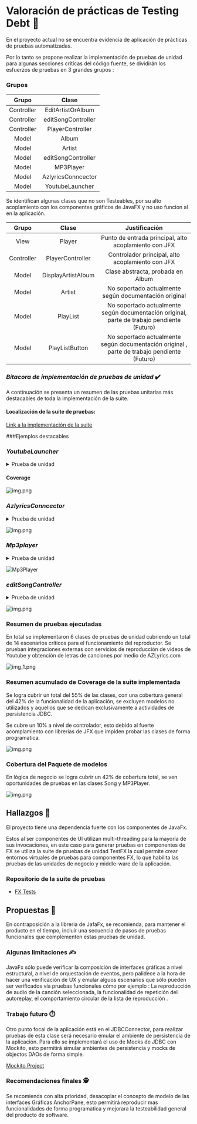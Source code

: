 # Valoración de prácticas de Testing Debt  🧪

En el proyecto actual no se encuentra evidencia de aplicación de prácticas de pruebas automatizadas.

Por lo tanto se propone realizar la implementación de pruebas de unidad para algunas secciones críticas del código fuente, se dividirán los esfuerzos de pruebas en 3 grandes grupos : 

### Grupos

|   Grupo    |       Clase        |   
|:----------:|:------------------:|
| Controller | EditArtistOrAlbum  |
| Controller | editSongController |
| Controller |  PlayerController  |
|   Model    |       Album        |
|   Model    |       Artist       |
|   Model    | editSongController |
|   Model    |     MP3Player      |
|   Model    |  AzlyricsConncector   |
|   Model    |  YoutubeLauncher   |

Se identifican algunas clases que no son Testeables, por su alto acoplamiento con 
los componentes gráficos de JavaFX y no uso funcion al en la aplicación.


|   Grupo    |       Clase        |                                        Justificación                                        |
|:----------:|:------------------:|:-------------------------------------------------------------------------------------------:|
|    View    |       Player       |                    Punto de entrada principal, alto acoplamiento con JFX                    |
| Controller |  PlayerController  |                      Controlador principal, alto acoplamiento con JFX                       |
|   Model    | DisplayArtistAlbum |                              Clase abstracta, probada en Album                              |
|   Model    |       Artist       |                   No soportado actualmente  según documentación original                    |
|   Model    |      PlayList      | No soportado actualmente  según documentación original, parte de trabajo pendiente (Futuro) |
|   Model    |   PlayListButton   |                   No soportado actualmente  según documentación original  , parte de trabajo pendiente (Futuro)                  |


### *Bítacora de implementación de pruebas de unidad* ✔️
A continuación se presenta un resumen de las pruebas unitarias más destacables de toda la implementación de la suite. 

#### Localización de la suite de pruebas: 

[Link a la implementación de la suite](https://github.com/sc-martinez/Player/tree/master/src/test/java)

###Ejemplos destacables
### *YoutubeLauncher*
<details><summary>Prueba de unidad</summary>
<p>

#### Encontrado en test/Model/Model.YoutubeLauncherTest.java

```java

import org.junit.Test;

public class Model.YoutubeLauncherTest{

@Test
public void findYoutubeLinkWhenSongExists(){
        //Arrange
        Song s=new Song
        .SongBuilder("")
        .album("meteora")
        .artist("Linkin Park")
        .title("In The End")
        .build();
        YoutubeLauncher yb=new YoutubeLauncher(s);
        //Act
        String result=yb.findYoutubeLink();
        //Assert
        assertNotNull(result);
        }

@Test
public void findYoutubeLinkWhenSongNotExists(){
        //Arrange
        Song s=new Song
        .SongBuilder("")
        .album("unknown")
        .artist("unknown")
        .title("1231asdazsdasdasd12w112312312312@!@##")
        .build();
        YoutubeLauncher yb=new YoutubeLauncher(s);
        //Act
        String result=yb.findYoutubeLink();
        //Assert
        assertNull(result);
        }


        }
```

</details></p>

#### Coverage

![img.png](Resources/TestsYoutubeLauncher.png)



### *AzlyricsConncector*
<details><summary>Prueba de unidad</summary>
<p>

#### Encontrado en test/Model/AzlyricsConncectortest.java

```java

import org.junit.Test;

import static org.junit.Assert.*;

public class Model.AzlyricsConncectorTest{

@Test
public void returnLyricsWhenSongExists(){
        //Arrange
        AzlyricsConncector connector=new AzlyricsConncector("linkinpark","In The End");
        //Act
        connector.run();
        //Assert
        assertNotNull(connector.returnLyrics());
        }

@Test
public void returnLyricsWhenSongNoExists(){
        //Arrange
        AzlyricsConncector connector=new AzlyricsConncector("linkinpark","123123asdasfasdfasd");
        //Act
        connector.run();
        //Assert
        assertNull(connector.returnLyrics());
        }

        }
```

</details></p>



![img.png](Resources/AzLyricsConnector.png)



### *Mp3player*
<details><summary>Prueba de unidad</summary>
<p>

#### Encontrado en test/Model/Mp3playerTest.java

```java

package Model;

import javafx.application.Platform;
import javafx.scene.Scene;
import javafx.scene.layout.AnchorPane;
import javafx.stage.Stage;
import org.testfx.assertions.api.Assertions;
import org.testfx.framework.junit.ApplicationTest;

import org.junit.Test;

import java.util.LinkedList;
import java.util.List;

import static org.junit.Assert.*;

public class Mp3playerTest extends ApplicationTest {

    AnchorPane pane;

    @Override
    public void start(Stage stage) {
        pane = new AnchorPane();
        stage.setScene(new Scene(pane
                , 100, 100));
        stage.show();
    }

    @Test
    public void loadSongs() {
        Song sa = new Song
                .SongBuilder("")
                .album("meteora")
                .artist("Linkin Park")
                .title("Breaking The Habit")
                .build();
        Song sb = new Song
                .SongBuilder("")
                .album("meteora")
                .artist("Linkin Park")
                .title("Numb")
                .build();
        LinkedList<Song> songs = new LinkedList<Song>(List.of(new Song[]{sa, sb}));
        Mp3player mp3 = new Mp3player();
        Platform.runLater(new Thread(() -> {
            mp3.loadBar(pane);
            mp3.loadSongs(songs);
            //Throws exception due that file extension does not exists, but the song is queued into the player
            assertThrows(NullPointerException.class, () -> {
                mp3.setCurrentSong(0);
            });
        }));
    }


    @Test
    public void next() {
        Song sa = new Song
                .SongBuilder("")
                .album("meteora")
                .artist("Linkin Park")
                .title("Breaking The Habit")
                .build();
        LinkedList<Song> songs = new LinkedList<Song>(List.of(new Song[]{sa}));
        Mp3player mp3 = new Mp3player();
        Platform.runLater(new Thread(() -> {
            mp3.loadBar(pane);
            mp3.loadSongs(songs);
            //Throws exception due that file extension does not exists, but the song is queued into the player
            assertThrows(NullPointerException.class, () -> {
                mp3.next();
            });
        }));

    }

    @Test
    public void prev() {
        Song sa = new Song
                .SongBuilder("")
                .album("meteora")
                .artist("Linkin Park")
                .title("Breaking The Habit")
                .build();
        LinkedList<Song> songs = new LinkedList<Song>(List.of(new Song[]{sa}));
        Mp3player mp3 = new Mp3player();
        Platform.runLater(new Thread(() -> {
            mp3.loadBar(pane);
            mp3.loadSongs(songs);
            //Throws exception due that file extension does not exists, but the song is queued into the player
            assertThrows(NullPointerException.class, () -> {
                mp3.prev();
            });
        }));
    }

    @Test
    public void setAutoreplay() {
        Song sa = new Song
                .SongBuilder("")
                .album("meteora")
                .artist("Linkin Park")
                .title("Breaking The Habit")
                .build();
        Mp3player mp3 = new Mp3player();
        Platform.runLater(new Thread(() -> {
            mp3.loadBar(pane);
            //Throws exception due that file extension does not exists, but the song is queued into the player
            assertTrue(mp3.setAutoreplay());
            assertFalse(mp3.setAutoreplay());
        }));
    }
}
```

</details></p>

![Mp3Player](Resources/MP3PlayerTest.png)


### *editSongController*
<details><summary>Prueba de unidad</summary>
<p>

#### Encontrado en test/Model/editSongControllerTest.java

```java
package Controller;

import Model.JDBCConnector;
import Model.Song;
import javafx.application.Platform;
import javafx.fxml.FXMLLoader;
import javafx.scene.Scene;
import javafx.scene.layout.Pane;
import javafx.stage.Stage;
import org.junit.Test;
import org.testfx.framework.junit.ApplicationTest;

import java.io.IOException;
import java.sql.SQLException;
import java.util.ArrayList;
import java.util.List;
import java.util.UUID;

import static org.junit.Assert.*;

public class editSongControllerTest extends ApplicationTest {

    FXMLLoader loader;
    String artist = UUID.randomUUID().toString();
    String song = UUID.randomUUID().toString();
    List<Song> songs = new ArrayList<>();

    @Override
    public void start(Stage stage) throws IllegalAccessException, InstantiationException, SQLException, ClassNotFoundException, IOException {
        loader = new FXMLLoader(
                getClass().getResource(
                        "/editSong.fxml"
                )
        );
        stage.setScene(new Scene((Pane) loader.load()));
        stage.show();
        Song sa = new Song
                .SongBuilder("")
                .album("meteora")
                .artist(artist)
                .title(song)
                .build();
        songs.add(sa);
        JDBCConnector.connect();
        JDBCConnector.addArtist(artist);

    }


    @Test
    public void initDataAndRenderContent() {
        Platform.runLater(new Thread(() -> {
            editSongController controller = loader.getController();
            controller.initData(songs.get(0));
            assertEquals(songs.get(0).getArtist(), artist);
        }));
    }

    @Test
    public void initialize() {
        Platform.runLater(new Thread(() -> {
            editSongController controller = loader.getController();
            controller.initialize(null, null);
            assertEquals(songs.get(0).getArtist(), artist);
        }));
    }
}
```

</details></p>

![img.png](Resources/editSongController.png)

### Resumen de pruebas ejecutadas
En total se implementaron 6 clases de pruebas de unidad cubriendo un total de 14 escenarios críticos para el funcionamiento del reproductor. 
Se prueban integraciones externas con servicios de reproducción de videos de Youtube y obtención de letras de canciones por medio de AZLyrics.com

![img_1.png](Resources/AllTests.png)

### Resumen acumulado de Coverage de la suite implementada 

Se logra cubrir un total del 55% de las clases, con una cobertura general del 42% de la funcionalidad de la aplicación, se excluyen modelos no utilizados y aquellos que se dedican exclusivamente a actividades de persistencia JDBC.

Se cubre un 10% a nivel de controlador, esto debido al fuerte acomplamiento con librerias de JFX que impiden probar las clases de forma programatica. 

![img.png](Resources/CoverageAccumulated.png)

### Cobertura del Paquete de modelos

En lógica de negocio se logra cubrir un 42% de cobertura total, se ven oportunidades de pruebas en las clases Song y MP3Player.

![img.png](Resources/model.png)

## Hallazgos 🔎

El proyecto tiene una dependencia fuerte con los componentes de JavaFx. 


Estos al ser componentes de UI utilizan multi-threading para la mayoría de sus invocaciones, en este caso para generar pruebas en componentes de FX se utiliza la suite de pruebas de unidad TestFX la cual permite crear entornos virtuales de pruebas para componentes FX, lo que habilita las pruebas de las unidades de negocio y middle-ware de la aplicación. 

### Repositorio de la suite de pruebas 

- [FX Tests](https://github.com/TestFX/TestFX)


## Propuestas  📝
En contraposición a la libreria de JafaFx, se recomienda, para mantener el producto en el tiempo, incluir una secuencia de pasos de pruebas funcionales que complementen estas pruebas de unidad.

### Algunas limitaciones ✍️

JavaFx sólo puede verificar la composición de interfaces gráficas a nivel estructural, a nivel de orquestación de eventos, pero palidece a la hora de hacer una verificación de UX y emular alguos escenarios que sólo pueden ser verificados vía pruebas funcionales cómo por ejemplo : La reproducción de audio de la canción seleccionada, la funcionalidad de repetición del autoreplay, el comportamiento circular de la lista de reproducción .

### Trabajo futuro  ⏱️

Otro punto focal de la aplicación está en el JDBCConnector, para realizar pruebas de esta clase será necesario emular el ambiente de persistencia de la aplicación.
Para ello se implementará el uso de Mocks de JDBC con Mockito, esto permitirá simular ambientes de persistencia y mocks de objectos DAOs de forma simple. 

[Mockito Project](https://site.mockito.org/)

### Recomendaciones finales 🕵️

Se recomienda con alta prioridad, desacoplar el concepto de modelo de las interfaces Gráficas AnchorPane, esto permitirá reproducir mas funcionalidades de forma programatica y mejorara la testeabilidad general del producto de software. 
